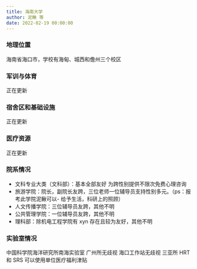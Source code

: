 ```yaml
---
title: 海南大学
author: 泥鳅 等
date: 2022-02-19 00:00:00
---
```


### 地理位置

海南省海口市，学校有海甸、城西和儋州三个校区

### 军训与体育

正在更新

### 宿舍区和基础设施

正在更新

### 医疗资源

正在更新

### 院系情况

- 文科专业大类（文科部）：基本全部友好 为跨性别提供不限次免费心理咨询
- 旅游学院：院长，副院长友跨，三位老师一位辅导员支持性别多元。（ps：报考此学院泥鳅可以- 给予生活，科研上的照顾）
- 人文传播学院：三位辅导员友跨，其他不明
- 公共管理学院：一位辅导员友跨，其他不明
- 理科部：除机电工程学院有 xyn 存在且较为友好，其他不明

### 实验室情况

中国科学院海洋研究所南海实验室
广州所无歧视
海口工作站无歧视
三亚所 HRT 和 SRS 可以使用单位医疗福利津贴
